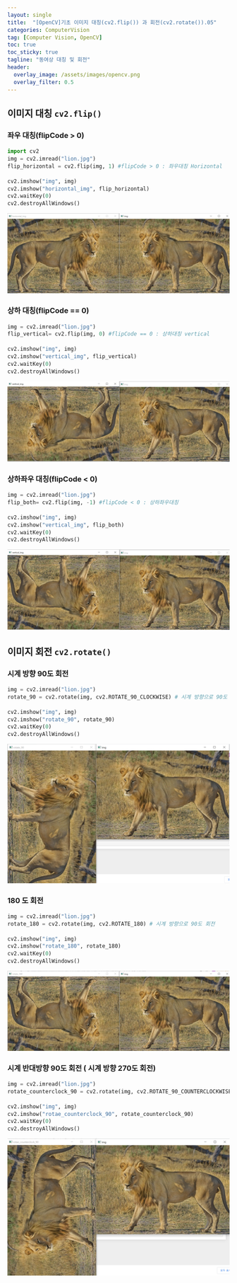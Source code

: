 ```yaml
---
layout: single
title:  "[OpenCV]기초 이미지 대칭(cv2.flip()) 과 회전(cv2.rotate()).05"
categories: ComputerVision
tag: [Computer Vision, OpenCV]
toc: true
toc_sticky: true
tagline: "동여상 대칭 및 회전"
header:
  overlay_image: /assets/images/opencv.png
  overlay_filter: 0.5
---
```


## 이미지 대칭 `cv2.flip()`

### 좌우 대칭(flipCode > 0)


```python
import cv2
img = cv2.imread("lion.jpg")
flip_horizontal = cv2.flip(img, 1) #flipCode > 0 : 좌우대칭 Horizontal

cv2.imshow("img", img)
cv2.imshow("horizontal_img", flip_horizontal)
cv2.waitKey(0)
cv2.destroyAllWindows()
```

![](https://github.com/skkumin/skkumin.github.io/blob/master/images/2022-02-09/h1.png?raw=true)

### 상하 대칭(flipCode == 0)


```python
img = cv2.imread("lion.jpg")
flip_vertical= cv2.flip(img, 0) #flipCode == 0 : 상하대칭 vertical

cv2.imshow("img", img)
cv2.imshow("vertical_img", flip_vertical)
cv2.waitKey(0)
cv2.destroyAllWindows()
```

![](https://github.com/skkumin/skkumin.github.io/blob/master/images/2022-02-09/h2.png?raw=true)

### 상하좌우 대칭(flipCode < 0)


```python
img = cv2.imread("lion.jpg")
flip_both= cv2.flip(img, -1) #flipCode < 0 : 상하좌우대칭

cv2.imshow("img", img)
cv2.imshow("vertical_img", flip_both)
cv2.waitKey(0)
cv2.destroyAllWindows()
```

![](https://github.com/skkumin/skkumin.github.io/blob/master/images/2022-02-09/h3.png?raw=true)

## 이미지 회전 `cv2.rotate()`

### 시계 방향 90도 회전


```python
img = cv2.imread("lion.jpg")
rotate_90 = cv2.rotate(img, cv2.ROTATE_90_CLOCKWISE) # 시계 방향으로 90도 회전

cv2.imshow("img", img)
cv2.imshow("rotate_90", rotate_90)
cv2.waitKey(0)
cv2.destroyAllWindows()
```

![](https://github.com/skkumin/skkumin.github.io/blob/master/images/2022-02-09/r1.png?raw=true)

### 180 도 회전


```python
img = cv2.imread("lion.jpg")
rotate_180 = cv2.rotate(img, cv2.ROTATE_180) # 시계 방향으로 90도 회전

cv2.imshow("img", img)
cv2.imshow("rotate_180", rotate_180)
cv2.waitKey(0)
cv2.destroyAllWindows()
```

![](https://github.com/skkumin/skkumin.github.io/blob/master/images/2022-02-09/r2.png?raw=true)

### 시계 반대방향 90도 회전 ( 시계 방향 270도 회전)


```python
img = cv2.imread("lion.jpg")
rotate_counterclock_90 = cv2.rotate(img, cv2.ROTATE_90_COUNTERCLOCKWISE) # 시계 반대 방향으로 90도 회전

cv2.imshow("img", img)
cv2.imshow("rotae_counterclock_90", rotate_counterclock_90)
cv2.waitKey(0)
cv2.destroyAllWindows()
```

![](https://github.com/skkumin/skkumin.github.io/blob/master/images/2022-02-09/r3.png?raw=true)
